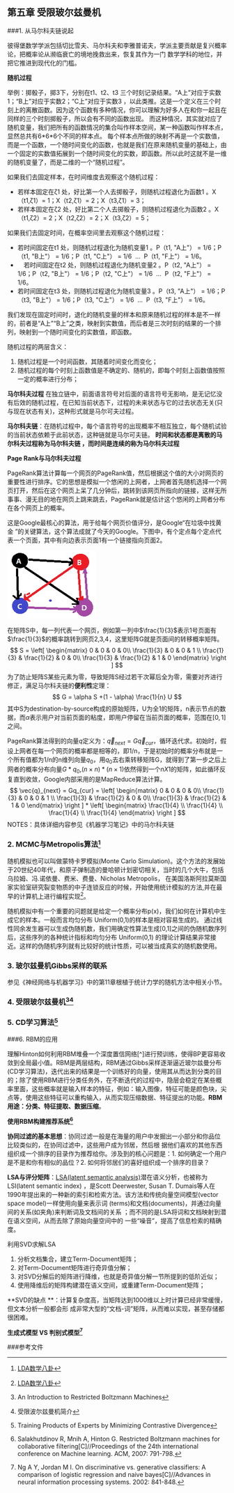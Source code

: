 ## 第五章 受限玻尔兹曼机

###1. 从马尔科夫链说起

彼得堡数学学派包括切比雪夫、马尔科夫和李雅普诺夫，学派主要贡献是复兴概率论，把概率论从濒临衰亡的境地挽救出来，恢复其作为一门 数学学科的地位，并把它推进到现代化的门槛。

**随机过程**

举例：掷骰子，掷3下，分别在t1、t2、t3 三个时刻记录结果。“A上”对应于实数1；“B上”对应于实数2；“C上”对应于实数3 ，以此类推。这是一个定义在三个时刻上的离散函数。因为这个函数有多种情况，你可以理解为好多人在和你一起且在同样的三个时刻掷骰子，所以会有不同的函数出现。 而这种情况，其实就对应了随机变量，我们把所有的函数情况的集合叫作样本空间，某一种函数叫作样本点，显然总共有6\*6\*6个不同的样本点。 每个样本点所做的映射不再是一个实数值，而是一个函数，一个随时间变化的函数，也就是我们在原来随机变量的基础上，由一个固定的实数值拓展到一个随时间变化的实数，即函数。所以此时这就不是一维的随机变量了，而是二维的一个“随机过程”。

如果我们去固定样本，在时间维度去观察这个随机过程：

- 若样本固定在ζ1 处，好比第一个人去掷骰子，则随机过程退化为函数1 。X（t1,ζ1）= 1；X（t2,ζ1）= 2；X（t3,ζ1）= 3； 
- 若样本固定在ζ2 处，好比第二个人去掷骰子，则随机过程退化为函数2 。X（t1,ζ2）= 2；X（t2,ζ2）= 2；X（t3,ζ2）= 5； 

如果我们去固定时间，在概率空间里去观察这个随机过程：

- 若时间固定在t1 处，则随机过程退化为随机变量1 。P（t1, "A上"） = 1/6；P（t1, "B上"） = 1/6；P（t1, "C上"） = 1/6  ...  P（t1, "F上"） = 1/6。 
- 　若时间固定在t2 处，则随机过程退化为随机变量2 。P（t2, "A上"） = 1/6；P（t2, "B上"） = 1/6；P（t2, "C上"） = 1/6  ...  P（t2, "F上"） = 1/6。 
- 若时间固定在t3 处，则随机过程退化为随机变量3 。P（t3, "A上"） = 1/6；P（t3, "B上"） = 1/6；P（t3, "C上"） = 1/6  ...  P（t3, "F上"） = 1/6。 

我们发现在固定时间时，退化的随机变量的样本和原来随机过程的样本是不一样的，前者是“A上”“B上”之类，映射到实数值，而后者是三次时刻的结果的一个排列，映射到一个随时间变化的实数值，即函数。 

随机过程的两层含义：

1.  随机过程是一个时间函数，其随着时间变化而变化；
2. 随机过程的每个时刻上函数值是不确定的、随机的，即每个时刻上函数值按照一定的概率进行分布；

**马尔科夫过程** 在独立链中，前面语言符号对后面的语言符号无影响，是无记忆没有后效的随机过程，在已知当前状态下，过程的未来状态与它的过去状态无关(只与现在状态有关)，这种形式就是马尔可夫过程。 

**马尔科夫链**：在随机过程中，每个语言符号的出现概率不相互独立，每个随机试验的当前状态依赖于此前状态，这种链就是马尔可夫链。 **时间和状态都是离散的马尔科夫过程称为马尔科夫链 ，而时间是连续的称为马尔科夫过程**

**Page Rank与马尔科夫过程**

PageRank算法计算每一个网页的PageRank值，然后根据这个值的大小对网页的重要性进行排序。它的思想是模拟一个悠闲的上网者，上网者首先随机选择一个网页打开，然后在这个网页上呆了几分钟后，跳转到该网页所指向的链接，这样无所事事、漫无目的地在网页上跳来跳去，PageRank就是估计这个悠闲的上网者分布在各个网页上的概率。 

这是Google最核心的算法，用于给每个网页价值评分，是Google“在垃圾中找黄金 ”的关键算法，这个算法成就了今天的Google。下图中，有个定点每个定点代表一个页面，其中有向边表示页面1有一个链接指向页面2。

![PageRank举例](md_img/PageRank举例.png)

在矩阵S中，每一列代表一个网页，例如第一列中$\frac{1}{3}$表示1号页面有$\frac{1}{3}$的概率跳转到网页2,3,4，这里矩阵G就是页面间的转移概率矩阵。
$$
S = \left[ \begin{matrix}
0 & 0 & 0 & 0\\
\frac{1}{3} & 0 & 0 & 1 \\
\frac{1}{3} & \frac{1}{2} & 0 & 0\\
\frac{1}{3} & \frac{1}{2} & 1 & 0
\end{matrix} \right ]
$$
为了防止矩阵S某些元素为零，导致矩阵S经过若干次幂后全为零，需要对齐进行修正，满足马尔科夫链的**便利性**定理：
$$
G = \alpha S +(1 - \alpha) \frac{1}{n} U
$$
其中S为destination-by-source构成的原始矩阵，U为全1的矩阵，n表示节点的数据，而$\alpha$表示用户对当前页面的粘度，即用户停留在当前页面的概率，范围在$[0, 1]$之间。

PageRank算法得到的向量$q$定义为：$\vec{q}_{next} = G \vec{q}_{cur}$，循环迭代求。初始时，假设上网者在每一个网页的概率都是相等的，即1/n，于是初始时的概率分布就是一个所有值都为1/n的n维列向量$q_0$，用$q_0$去右乘转移矩阵G，就得到了第一步之后上网者的概率分布向量$G*q_0$,$(n \times n) * (n \times1)$依然得到一个$nX1$的矩阵，如此循环反复直到收敛，Google内部采用的是MapReduce算法计算。
$$
\vec{q}_{next} = Gq_{cur} = 
\left[ \begin{matrix}
0 & 0 & 0 & 0\\
\frac{1}{3} & 0 & 0 & 1 \\
\frac{1}{3} & \frac{1}{2} & 0 & 0\\
\frac{1}{3} & \frac{1}{2} & 1 & 0
\end{matrix} \right ] * 
\left[ \begin{matrix}
\frac{1}{4}  \\
\frac{1}{4} \\
\frac{1}{4} \\
\frac{1}{4} 
\end{matrix} \right ] 
$$
NOTES：具体详细内容参见《机器学习笔记》中的马尔科夫链

### 2. MCMC与Metropolis算法[^3]

随机模拟也可以叫做蒙特卡罗模拟(Monte Carlo Simulation)。这个方法的发展始于20世纪40年代，和原子弹制造的曼哈顿计划密切相关，当时的几个大牛，包括乌拉姆、冯.诺依曼、费米、费曼、Nicholas Metropolis， 在美国洛斯阿拉莫斯国家实验室研究裂变物质的中子连锁反应的时候，开始使用统计模拟的方法,并在最早的计算机上进行编程实现[^3]。 

随机模拟中有一个重要的问题就是给定一个概率分布p(x)，我们如何在计算机中生成它的样本。一般而言均匀分布 Uniform(0,1)的样本是相对容易生成的。 通过线性同余发生器可以生成伪随机数，我们用确定性算法生成[0,1]之间的伪随机数序列后，这些序列的各种统计指标和均匀分布 Uniform(0,1) 的理论计算结果非常接近。这样的伪随机序列就有比较好的统计性质，可以被当成真实的随机数使用。 

### 3. 玻尔兹曼机Gibbs采样的联系

参见《神经网络与机器学习》中的第11章根植于统计力学的随机方法中相关小节。

### 4. 受限玻尔兹曼机[^5][^6]



### 5. CD学习算法[^4]



###6. RBM的应用

理解Hinton如何利用RBM堆叠一个深度置信网络[^]进行预训练，使得BP更容易收敛到全局最小值。RBM是两层结构，RBM通过Gibbs采样逐渐逼近玻尔兹曼分布(CD学习算法)，迭代出来的结果是一个训练好的向量，使用其从而达到分类的目的；除了使用RBM进行分类任务外，在不断迭代的过程中，隐层会稳定在某些概率里面，这些概率就是输入样本的特征，例如：输入图像，特征可能是颜色块，尖点等，使用这些特征可以重构输入，从而实现压缩数据、特征提出的功能。**RBM用途：分类、特征提取、数据压缩**。

**使用RBM构建推荐系统[^7]**

**协同过滤的基本思想**：协同过滤一般是在海量的用户中发掘出一小部分和你品位 比较类似的，在协同过滤中，这些用户成为邻居，然后根 据他们喜欢的其他东西组织成一个排序的目录作为推荐给你。涉及到的核心问题是：1. 如何确定一个用户是不是和你有相似的品位？2. 如何将邻居们的喜好组织成一个排序的目录？

**LSA与评分矩阵**：[LSA(latent semantic analysis)](https://blog.csdn.net/wangran51/article/details/7408406)潜在语义分析，也被称为LSI(latent semantic index) ，是Scott Deerwester, Susan T. Dumais等人在1990年提出来的一种新的索引和检索方法。该方法和传统向量空间模型(vector space model)一样使用向量来表示词 (terms)和文档(documents)，并通过向量间的关系(如夹角)来判断词及文档间的关系 ；而不同的是LSA将词和文档映射到潜在语义空间，从而去除了原始向量空间中的 一些“噪音”，提高了信息检索的精确度。

利用SVD求解LSA 

1. 分析文档集合，建立Term-Document矩阵；
2. 对Term-Document矩阵进行奇异值分解；
3. 对SVD分解后的矩阵进行降维，也就是奇异值分解一节所提到的低阶近似；
4. 使用降维后的矩阵构建潜在语义空间，或重建Term-Document矩阵；

**SVD的缺点 **：计算复杂度高，当矩阵达到1000维以上时计算已经非常缓慢，但文本分析一般都会形 成非常大型的“文档-词”矩阵，从而难以实现，甚至存储都很困难。

 

**生成式模型 VS 判别式模型[^9]**







###参考文件

[^1]: An Introduction to MCMC for Machine Learning，2003
[^2]: Introduction to Monte Carlo Methods
[^3]: [LDA数学八卦](https://cosx.org/2013/01/lda-math-mcmc-and-gibbs-sampling)
[^4]: Training Products of Experts by Minimizing Contrastive Divergence
[^5]: An Introduction to Restricted Boltzmann Machines
[^6]: 受限波尔兹曼机简介
[^7]: Salakhutdinov R, Mnih A, Hinton G. Restricted Boltzmann machines for collaborative filtering[C]//Proceedings of the 24th international conference on Machine learning. ACM, 2007: 791-798.
[^8]: Reducing the Dimensionality of Data with Neural Networks
[^9]: Ng A Y, Jordan M I. On discriminative vs. generative classifiers: A comparison of logistic regression and naive bayes[C]//Advances in neural information processing systems. 2002: 841-848.  